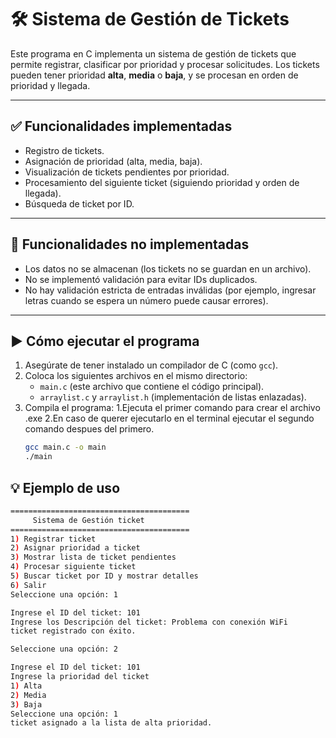  # 🛠️ Sistema de Gestión de Tickets

Este programa en C implementa un sistema de gestión de tickets que permite registrar, clasificar por prioridad y procesar solicitudes. Los tickets pueden tener prioridad **alta**, **media** o **baja**, y se procesan en orden de prioridad y llegada.

---

## ✅ Funcionalidades implementadas

- Registro de tickets.
- Asignación de prioridad (alta, media, baja).
- Visualización de tickets pendientes por prioridad.
- Procesamiento del siguiente ticket (siguiendo prioridad y orden de llegada).
- Búsqueda de ticket por ID.

---

## 🚫 Funcionalidades no implementadas

- Los datos no se almacenan (los tickets no se guardan en un archivo).
- No se implementó validación para evitar IDs duplicados.
- No hay validación estricta de entradas inválidas (por ejemplo, ingresar letras cuando se espera un número puede causar errores).

---

## ▶️ Cómo ejecutar el programa

1. Asegúrate de tener instalado un compilador de C (como `gcc`).
2. Coloca los siguientes archivos en el mismo directorio:
   - `main.c` (este archivo que contiene el código principal).
   - `arraylist.c` y `arraylist.h` (implementación de listas enlazadas).
3. Compila el programa:
   1.Ejecuta el primer comando para crear el archivo .exe
   2.En caso de querer ejecutarlo en el terminal ejecutar el segundo comando despues del primero.
   ```bash
   gcc main.c -o main
   ./main
## 💡 Ejemplo de uso
```bash
========================================
     Sistema de Gestión ticket
========================================
1) Registrar ticket
2) Asignar prioridad a ticket
3) Mostrar lista de ticket pendientes
4) Procesar siguiente ticket
5) Buscar ticket por ID y mostrar detalles
6) Salir
Seleccione una opción: 1

Ingrese el ID del ticket: 101
Ingrese los Descripción del ticket: Problema con conexión WiFi
ticket registrado con éxito.

Seleccione una opción: 2

Ingrese el ID del ticket: 101
Ingrese la prioridad del ticket 
1) Alta
2) Media
3) Baja
Seleccione una opción: 1
ticket asignado a la lista de alta prioridad.

